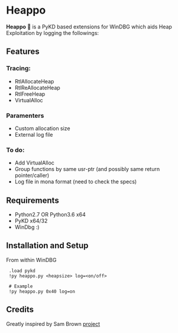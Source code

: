 # Heappo

**Heappo** 🦛 is a PyKD based extensions for WinDBG which aids Heap Exploitation by logging the followings:

## Features

### Tracing:
  * RtlAllocateHeap
  * RtlReAllocateHeap
  * RtlFreeHeap
  * VirtualAlloc

### Paramenters
  * Custom allocation size
  * External log file

### To do:
* Add VirtualAlloc
* Group functions by same usr-ptr (and possibly same return pointer/caller)
* Log file in mona format (need to check the specs)

## Requirements 

* Python2.7 OR Python3.6 x64 
* PyKD x64/32
* WinDbg :)


## Installation and Setup 

From within WinDBG
     
     .load pykd
     !py heappo.py <heapsize> log=<on/off> 
     
     # Example
     !py heappo.py 0x40 log=on
   
   
## Credits

Greatly inspired by Sam Brown [project](https://labs.f-secure.com/archive/heap-tracing-with-windbg-and-python)
